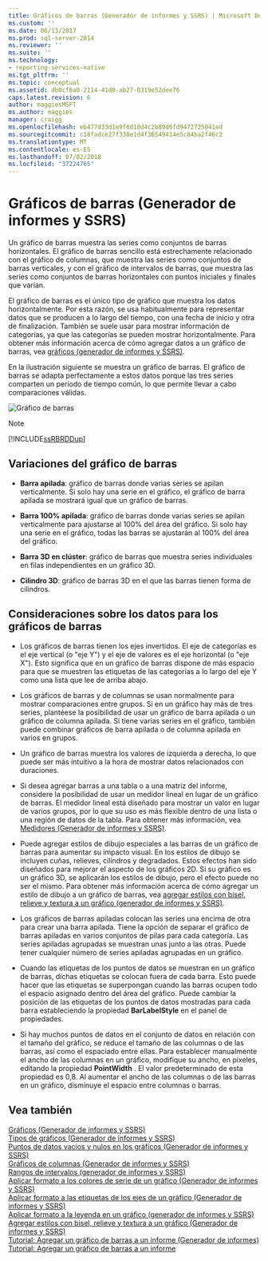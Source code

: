 ```yaml
---
title: Gráficos de barras (Generador de informes y SSRS) | Microsoft Docs
ms.custom: ''
ms.date: 06/13/2017
ms.prod: sql-server-2014
ms.reviewer: ''
ms.suite: ''
ms.technology:
- reporting-services-native
ms.tgt_pltfrm: ''
ms.topic: conceptual
ms.assetid: db0cf6a0-2114-41d0-ab27-0319e52dee76
caps.latest.revision: 6
author: maggiesMSFT
ms.author: maggies
manager: craigg
ms.openlocfilehash: eb477d33d1e9f6d10d4c2b89d6fd9472725041ed
ms.sourcegitcommit: c18fadce27f330e1d4f36549414e5c84ba2f46c2
ms.translationtype: MT
ms.contentlocale: es-ES
ms.lasthandoff: 07/02/2018
ms.locfileid: "37224765"
---
```

# <a name="bar-charts-report-builder-and-ssrs"></a>Gráficos de barras (Generador de informes y SSRS)
  Un gráfico de barras muestra las series como conjuntos de barras horizontales. El gráfico de barras sencillo está estrechamente relacionado con el gráfico de columnas, que muestra las series como conjuntos de barras verticales, y con el gráfico de intervalos de barras, que muestra las series como conjuntos de barras horizontales con puntos iniciales y finales que varían.  
  
 El gráfico de barras es el único tipo de gráfico que muestra los datos horizontalmente. Por esta razón, se usa habitualmente para representar datos que se producen a lo largo del tiempo, con una fecha de inicio y otra de finalización. También se suele usar para mostrar información de categorías, ya que las categorías se pueden mostrar horizontalmente. Para obtener más información acerca de cómo agregar datos a un gráfico de barras, vea [gráficos &#40;generador de informes y SSRS&#41;](charts-report-builder-and-ssrs.md).  
  
 En la ilustración siguiente se muestra un gráfico de barras. El gráfico de barras se adapta perfectamente a estos datos porque las tres series comparten un período de tiempo común, lo que permite llevar a cabo comparaciones válidas.  
  
 ![Gráfico de barras](../media/barchart.gif "Gráfico de barras")  
  
> [!NOTE]  
>  [!INCLUDE[ssRBRDDup](../../includes/ssrbrddup-md.md)]  
  
## <a name="variations-of-the-bar-chart"></a>Variaciones del gráfico de barras  
  
-   **Barra apilada**: gráfico de barras donde varias series se apilan verticalmente. Si solo hay una serie en el gráfico, el gráfico de barra apilada se mostrará igual que un gráfico de barras.  
  
-   **Barra 100% apilada**: gráfico de barras donde varias series se apilan verticalmente para ajustarse al 100% del área del gráfico. Si solo hay una serie en el gráfico, todas las barras se ajustarán al 100% del área del gráfico.  
  
-   **Barra 3D en clúster**: gráfico de barras que muestra series individuales en filas independientes en un gráfico 3D.  
  
-   **Cilindro 3D**: gráfico de barras 3D en el que las barras tienen forma de cilindros.  
  
## <a name="data-considerations-for-bar-charts"></a>Consideraciones sobre los datos para los gráficos de barras  
  
-   Los gráficos de barras tienen los ejes invertidos. El eje de categorías es el eje vertical (o "eje Y") y el eje de valores es el eje horizontal (o "eje X"). Esto significa que en un gráfico de barras dispone de más espacio para que se muestren las etiquetas de las categorías a lo largo del eje Y como una lista que lee de arriba abajo.  
  
-   Los gráficos de barras y de columnas se usan normalmente para mostrar comparaciones entre grupos. Si en un gráfico hay más de tres series, plantéese la posibilidad de usar un gráfico de barra apilada o un gráfico de columna apilada. Si tiene varias series en el gráfico, también puede combinar gráficos de barra apilada o de columna apilada en varios en grupos.  
  
-   Un gráfico de barras muestra los valores de izquierda a derecha, lo que puede ser más intuitivo a la hora de mostrar datos relacionados con duraciones.  
  
-   Si desea agregar barras a una tabla o a una matriz del informe, considere la posibilidad de usar un medidor lineal en lugar de un gráfico de barras. El medidor lineal está diseñado para mostrar un valor en lugar de varios grupos, por lo que su uso es más flexible dentro de una lista o una región de datos de la tabla. Para obtener más información, vea [Medidores &#40;Generador de informes y SSRS&#41;](gauges-report-builder-and-ssrs.md).  
  
-   Puede agregar estilos de dibujo especiales a las barras de un gráfico de barras para aumentar su impacto visual. En los estilos de dibujo se incluyen cuñas, relieves, cilindros y degradados. Estos efectos han sido diseñados para mejorar el aspecto de los gráficos 2D. Si su gráfico es un gráfico 3D, se aplicarán los estilos de dibujo, pero el efecto puede no ser el mismo. Para obtener más información acerca de cómo agregar un estilo de dibujo a un gráfico de barras, vea [agregar estilos con bisel, relieve y textura a un gráfico &#40;generador de informes y SSRS&#41;](chart-effects-add-bevel-emboss-or-texture-report-builder.md).  
  
-   Los gráficos de barras apiladas colocan las series una encima de otra para crear una barra apilada. Tiene la opción de separar el gráfico de barras apiladas en varios conjuntos de pilas para cada categoría. Las series apiladas agrupadas se muestran unas junto a las otras. Puede tener cualquier número de series apiladas agrupadas en un gráfico.  
  
-   Cuando las etiquetas de los puntos de datos se muestran en un gráfico de barras, dichas etiquetas se colocan fuera de cada barra. Esto puede hacer que las etiquetas se superpongan cuando las barras ocupen todo el espacio asignado dentro del área del gráfico. Puede cambiar la posición de las etiquetas de los puntos de datos mostradas para cada barra estableciendo la propiedad **BarLabelStyle** en el panel de propiedades.  
  
-   Si hay muchos puntos de datos en el conjunto de datos en relación con el tamaño del gráfico, se reduce el tamaño de las columnas o de las barras, así como el espaciado entre ellas. Para establecer manualmente el ancho de las columnas en un gráfico, modifique su ancho, en píxeles, editando la propiedad **PointWidth** . El valor predeterminado de esta propiedad es 0,8. Al aumentar el ancho de las columnas o de las barras en un gráfico, disminuye el espacio entre columnas o barras.  
  
## <a name="see-also"></a>Vea también  
 [Gráficos &#40;Generador de informes y SSRS&#41;](charts-report-builder-and-ssrs.md)   
 [Tipos de gráficos &#40;Generador de informes y SSRS&#41;](chart-types-report-builder-and-ssrs.md)   
 [Puntos de datos vacíos y nulos en los gráficos &#40;Generador de informes y SSRS&#41;](empty-and-null-data-points-in-charts-report-builder-and-ssrs.md)   
 [Gráficos de columnas &#40;Generador de informes y SSRS&#41;](column-charts-report-builder-and-ssrs.md)   
 [Rangos de intervalos &#40;generador de informes y SSRS&#41;](range-charts-report-builder-and-ssrs.md)   
 [Aplicar formato a los colores de serie de un gráfico &#40;Generador de informes y SSRS&#41;](formatting-series-colors-on-a-chart-report-builder-and-ssrs.md)   
 [Aplicar formato a las etiquetas de los ejes de un gráfico &#40;Generador de informes y SSRS&#41;](formatting-axis-labels-on-a-chart-report-builder-and-ssrs.md)   
 [Aplicar formato a la leyenda en un gráfico &#40;generador de informes y SSRS&#41;](chart-legend-formatting-report-builder.md)   
 [Agregar estilos con bisel, relieve y textura a un gráfico &#40;Generador de informes y SSRS&#41;](chart-effects-add-bevel-emboss-or-texture-report-builder.md)   
 [Tutorial: Agregar un gráfico de barras a un informe (Generador de informes)](http://go.microsoft.com/fwlink/?LinkId=198052)   
 [Tutorial: Agregar un gráfico de barras a un informe](http://go.microsoft.com/fwlink/?LinkId=198042)  
  
  
